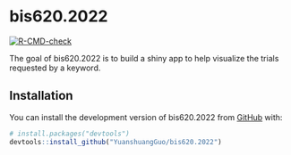
<!-- README.md is generated from README.Rmd. Please edit that file -->

# bis620.2022

<!-- badges: start -->

[![R-CMD-check](https://github.com/YuanshuangGuo/bis620.2022/actions/workflows/R-CMD-check.yaml/badge.svg)](https://github.com/YuanshuangGuo/bis620.2022/actions/workflows/R-CMD-check.yaml)
<!-- badges: end -->

The goal of bis620.2022 is to build a shiny app to help visualize the
trials requested by a keyword.

## Installation

You can install the development version of bis620.2022 from
[GitHub](https://github.com/YuanshuangGuo/bis620.2022) with:

``` r
# install.packages("devtools")
devtools::install_github("YuanshuangGuo/bis620.2022")
```

<!-- ## Example -->
<!-- This is a basic example which shows you how to solve a common problem: -->
<!-- ```{r example} -->
<!-- library(bis620.2022) -->
<!-- accel |>  -->
<!--   head(100) |>  -->
<!--   plot_accel() -->
<!-- ``` -->

